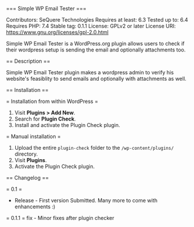 === Simple WP Email Tester ===

Contributors:      SeQuere Technologies
Requires at least: 6.3
Tested up to:      6.4
Requires PHP:      7.4
Stable tag:        0.1.1
License:           GPLv2 or later
License URI:       https://www.gnu.org/licenses/gpl-2.0.html


Simple WP Email Tester is a WordPress.org plugin allows users to check if their wordpress setup is sending the email and optionally attachments too.

== Description ==

Simple WP Email Tester plugin makes a wordpress admin to verify his website's feasiblity to send emails and optionally with attachments as well.


== Installation ==

= Installation from within WordPress =

1. Visit **Plugins > Add New**.
2. Search for **Plugin Check**.
3. Install and activate the Plugin Check plugin.

= Manual installation =

1. Upload the entire `plugin-check` folder to the `/wp-content/plugins/` directory.
2. Visit **Plugins**.
3. Activate the Plugin Check plugin.


== Changelog ==

= 0.1 =

* Release - First version Submitted. Many more to come with enhancements :)

= 0.1.1 =
fix - Minor fixes after plugin checker
